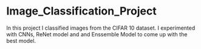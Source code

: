 # Image_Classification_Project
In this project I classified images from the CIFAR 10 dataset. I experimented with CNNs, ReNet model and and Enssemble Model to come up with the best model.
